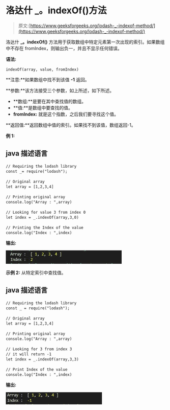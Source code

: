 # 洛达什 _。indexOf()方法

> 原文:[https://www.geeksforgeeks.org/lodash-_-indexof-method/](https://www.geeksforgeeks.org/lodash-_-indexof-method/)

洛达什 **_。indexOf()** 方法用于获取数组中特定元素第一次出现的索引。如果数组中不存在 fromIndex，则输出负一，并且不显示任何错误。

**语法:**

```
indexOf(array, value, fromIndex)
```

**注意:**如果数组中找不到该值 **-1** 返回。

**参数:**该方法接受三个参数，如上所述，如下所述。

*   **数组:**是要在其中查找值的数组。
*   **值:**是数组中要查找的值。
*   **fromIndex:** 就是这个指数，之后我们要寻找这个值。

**返回值:**返回数组中值的索引。如果找不到该值，数组返回-1。

**例 1:**

## java 描述语言

```
// Requiring the lodash library
const _= require("lodash");

// Original array
let array = [1,2,3,4]

// Printing original array 
console.log("Array : ",array)

// Looking for value 3 from index 0 
let index = _.indexOf(array,3,0)

// Printing the Index of the value 
console.log("Index : ",index)
```

**输出:**

![](img/0deab9f8b916ac4f9e7439391f8ad920.png)

**示例 2:** 从特定索引中查找值。

## java 描述语言

```
// Requiring the lodash library
const _ = require("lodash");

// Original array
let array = [1,2,3,4]

// Printing original array 
console.log("Array : ",array)

// Looking for 3 from index 3 
// it will return -1
let index = _.indexOf(array,3,3)

// Print Index of the value 
console.log("Index : ",index)
```

**输出:**

![](img/8b655c955ad6cbcd082a081e24ad01fe.png)